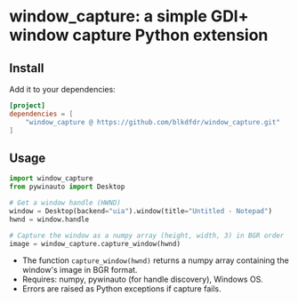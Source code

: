 # window_capture: a simple GDI+ window capture Python extension

## Install
Add it to your dependencies:
```toml
[project]
dependencies = [
    "window_capture @ https://github.com/blkdfdr/window_capture.git"
]
```

## Usage
```python
import window_capture
from pywinauto import Desktop

# Get a window handle (HWND)
window = Desktop(backend="uia").window(title="Untitled - Notepad")
hwnd = window.handle

# Capture the window as a numpy array (height, width, 3) in BGR order
image = window_capture.capture_window(hwnd)
```

- The function `capture_window(hwnd)` returns a numpy array containing the window's image in BGR format.
- Requires: numpy, pywinauto (for handle discovery), Windows OS.
- Errors are raised as Python exceptions if capture fails.